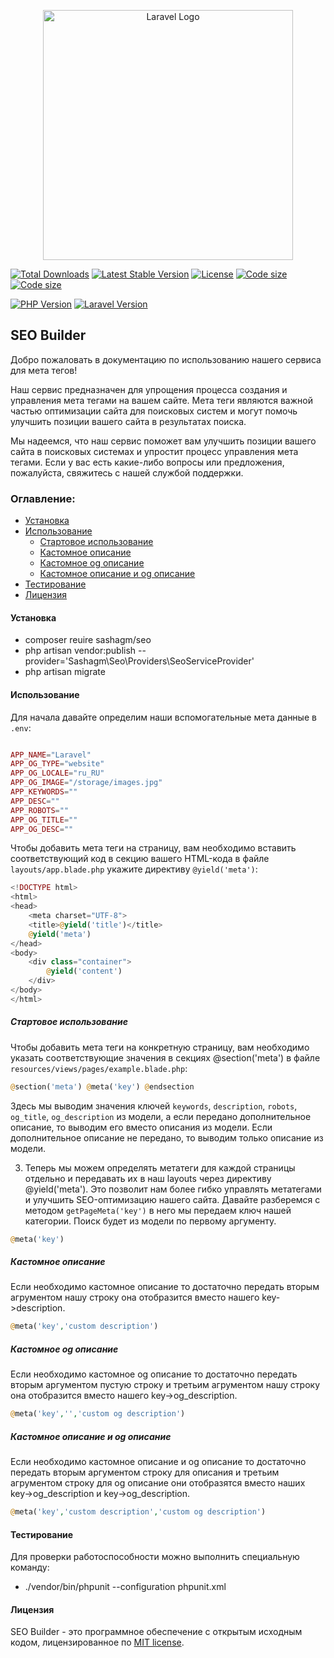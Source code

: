 <p align="center"><a href="https://laravel.com" target="_blank"><img src="https://raw.githubusercontent.com/laravel/art/master/logo-lockup/5%20SVG/2%20CMYK/1%20Full%20Color/laravel-logolockup-cmyk-red.svg" width="400" alt="Laravel Logo"></a></p>

<p align="center">

<a href="https://packagist.org/packages/sashagm/seo"><img src="https://img.shields.io/packagist/dt/sashagm/seo" alt="Total Downloads"></a>
<a href="https://packagist.org/packages/sashagm/seo"><img src="https://img.shields.io/packagist/v/sashagm/seo" alt="Latest Stable Version"></a>
<a href="https://packagist.org/packages/sashagm/seo"><img src="https://img.shields.io/packagist/l/sashagm/seo" alt="License"></a>
<a href="https://packagist.org/packages/sashagm/seo"><img src="https://img.shields.io/github/languages/code-size/sashagm/seo" alt="Code size"></a>
<a href="https://packagist.org/packages/sashagm/seo"><img src="https://img.shields.io/packagist/stars/sashagm/seo" alt="Code size"></a>

[![PHP Version](https://img.shields.io/badge/PHP-%2B8-blue)](https://www.php.net/)
[![Laravel Version](https://img.shields.io/badge/Laravel-%2B10-red)](https://laravel.com/)

</p>



## SEO Builder

Добро пожаловать в документацию по использованию нашего сервиса для мета тегов!

Наш сервис предназначен для упрощения процесса создания и управления мета тегами на вашем сайте. Мета теги являются важной частью оптимизации сайта для поисковых систем и могут помочь улучшить позиции вашего сайта в результатах поиска.

Мы надеемся, что наш сервис поможет вам улучшить позиции вашего сайта в поисковых системах и упростит процесс управления мета тегами. Если у вас есть какие-либо вопросы или предложения, пожалуйста, свяжитесь с нашей службой поддержки.

### Оглавление:

- [Установка](#установка)
- [Использование](#использование)
  - [Стартовое использование](#стартовое-использование)
  - [Кастомное описание](#кастомное-описание)
  - [Кастомное og описание](#кастомное-og-описание) 
  - [Кастомное описание и og описание](#кастомное-описание-и-og-описание)        
- [Тестирование](#тестирование)
- [Лицензия](#лицензия)


#### Установка

- composer reuire sashagm/seo
- php artisan vendor:publish --provider='Sashagm\Seo\Providers\SeoServiceProvider'
- php artisan migrate


#### Использование

Для начала давайте определим наши вспомогательные мета данные в `.env`:

```php

APP_NAME="Laravel"
APP_OG_TYPE="website"
APP_OG_LOCALE="ru_RU"
APP_OG_IMAGE="/storage/images.jpg"
APP_KEYWORDS=""
APP_DESC=""
APP_ROBOTS=""
APP_OG_TITLE=""
APP_OG_DESC=""
```

Чтобы добавить мета теги на страницу, вам необходимо вставить соответствующий код в секцию <head> вашего HTML-кода в файле `layouts/app.blade.php` укажите директиву `@yield('meta')`:

```php
<!DOCTYPE html>
<html>
<head>
    <meta charset="UTF-8">
    <title>@yield('title')</title>
    @yield('meta')
</head>
<body>
    <div class="container">
        @yield('content')
    </div>
</body>
</html>
```
##### Стартовое использование
Чтобы добавить мета теги на конкретную страницу, вам необходимо указать соответствующие значения в секциях @section('meta') в файле `resources/views/pages/example.blade.php`:

```php
@section('meta') @meta('key') @endsection
```

Здесь мы выводим значения ключей `keywords`, `description`, `robots`, `og_title`, `og_description` из модели, а если передано дополнительное описание, то выводим его вместо описания из модели. Если дополнительное описание не передано, то выводим только описание из модели.

3. Теперь мы можем определять метатеги для каждой страницы отдельно и передавать их в наш layouts через директиву @yield('meta'). Это позволит нам более гибко управлять метатегами и улучшить SEO-оптимизацию нашего сайта.
Давайте разберемся с методом `getPageMeta('key')` в него мы передаем ключ нашей категории. Поиск будет из модели по первому аргументу.

```php
@meta('key')
```
##### Кастомное описание
Если необходимо кастомное описание то достаточно передать вторым агрументом нашу строку она отобразится вместо нашего key->description.

```php
@meta('key','custom description')
```
##### Кастомное og описание
Если необходимо кастомное og описание то достаточно передать вторым аргументом пустую строку и третьим агрументом нашу строку она отобразится вместо нашего key->og_description.

```php
@meta('key','','custom og description')
```
##### Кастомное описание и og описание
Если необходимо кастомное описание и og описание то достаточно передать вторым аргументом строку для описания и третьим агрументом строку для og описание они отобразятся вместо наших key->og_description и key->og_description.

```php
@meta('key','custom description','custom og description')
```


#### Тестирование

Для проверки работоспособности можно выполнить специальную команду:

- ./vendor/bin/phpunit --configuration phpunit.xml

#### Лицензия

SEO Builder - это программное обеспечение с открытым исходным кодом, лицензированное по [MIT license](LICENSE.md ).



